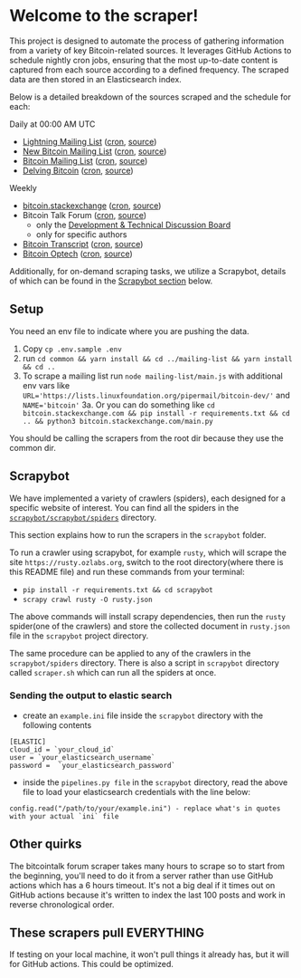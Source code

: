 # Welcome to the scraper!

This project is designed to automate the process of gathering information from a variety of key Bitcoin-related sources.
It leverages GitHub Actions to schedule nightly cron jobs, ensuring that the most up-to-date content is captured from each source according to a defined frequency.
The scraped data are then stored in an Elasticsearch index.

Below is a detailed breakdown of the sources scraped and the schedule for each:

Daily at 00:00 AM UTC
- [Lightning Mailing List](https://lists.linuxfoundation.org/pipermail/lightning-dev/) ([cron](.github/workflows/mailing-list-lightning.yml), [source](mailing-list))
- [New Bitcoin Mailing List](https://gnusha.org/pi/bitcoindev/) ([cron](.github/workflows/mailing-list-bitcoin-new.yml), [source](mailing-list/main.py))
- [Bitcoin Mailing List](https://lists.linuxfoundation.org/pipermail/bitcoin-dev/) ([cron](.github/workflows/mailing-list-bitcoin.yml), [source](mailing-list))
- [Delving Bitcoin](https://delvingbitcoin.org/) ([cron](.github/workflows/delving-bitcoin.yml), [source](delvingbitcoin_2_elasticsearch))

Weekly
- [bitcoin.stackexchange](https://bitcoin.stackexchange.com/) ([cron](.github/workflows/stackexchange.yml), [source](bitcoin.stackexchange.com))
- Bitcoin Talk Forum ([cron](.github/workflows/bitcointalk.yml), [source](bitcointalk))
    - only the [Development & Technical Discussion Board](https://bitcointalk.org/index.php?board=6.0)
    - only for specific authors
- [Bitcoin Transcript](https://btctranscripts.com/) ([cron](.github/workflows/bitcointranscripts.yml), [source](bitcointranscripts))
- [Bitcoin Optech](https://bitcoinops.org/) ([cron](.github/workflows/bitcoinops.yml), [source](bitcoinops))

Additionally, for on-demand scraping tasks, we utilize a Scrapybot, details of which can be found in the [Scrapybot section](#scrapybot) below.

## Setup

You need an env file to indicate where you are pushing the data.

1. Copy `cp .env.sample .env`
2. run `cd common && yarn install && cd ../mailing-list && yarn install && cd ..`
3. To scrape a mailing list run `node mailing-list/main.js` with additional env vars like `URL='https://lists.linuxfoundation.org/pipermail/bitcoin-dev/'` and `NAME='bitcoin'`
3a. Or you can do something like `cd bitcoin.stackexchange.com && pip install -r requirements.txt && cd .. && python3 bitcoin.stackexchange.com/main.py`

You should be calling the scrapers from the root dir because they use the common dir.

## Scrapybot 

We have implemented a variety of crawlers (spiders), each designed for a specific website of interest.
You can find all the spiders in the [`scrapybot/scrapybot/spiders`](scrapybot/scrapybot/spiders) directory.

This section explains how to run the scrapers in the `scrapybot` folder.

To run a crawler using scrapybot, for example `rusty`, which will scrape the site `https://rusty.ozlabs.org`, switch to the root directory(where there is this README file) and run these commands from your terminal:
- `pip install -r requirements.txt && cd scrapybot`
- `scrapy crawl rusty -O rusty.json`

The above commands will install scrapy dependencies, then run the `rusty` spider(one of the crawlers) and store the collected document in `rusty.json` file in the `scrapybot` project directory.

The same procedure can be applied to any of the crawlers in the `scrapybot/spiders` directory.
There is also a script in `scrapybot` directory called `scraper.sh` which can run all the spiders at once.


### Sending the output to elastic search

- create an `example.ini` file inside the `scrapybot` directory with the following contents
```
[ELASTIC]
cloud_id = `your_cloud_id` 
user = `your_elasticsearch_username`
password =  `your_elasticsearch_password`
```
- inside the `pipelines.py file` in the `scrapybot` directory, read the above file to load your elasticsearch credentials with the line below:
```
config.read("/path/to/your/example.ini") - replace what's in quotes with your actual `ini` file
```

## Other quirks

The bitcointalk forum scraper takes many hours to scrape so to start from the beginning, you'll need to do it from a server rather than use GitHub actions which has a 6 hours timeout. It's not a big deal if it times out on GitHub actions because it's written to index the last 100 posts and work in reverse chronological order.

## These scrapers pull EVERYTHING

If testing on your local machine, it won't pull things it already has, but it will for GitHub actions. This could be optimized.
